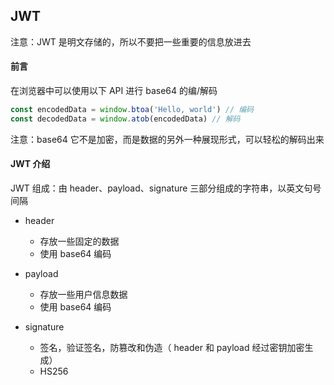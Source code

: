 ## JWT

注意：JWT 是明文存储的，所以不要把一些重要的信息放进去

#### 前言

在浏览器中可以使用以下 API 进行 base64 的编/解码

```js
const encodedData = window.btoa('Hello, world') // 编码
const decodedData = window.atob(encodedData) // 解码
```

注意：base64 它不是加密，而是数据的另外一种展现形式，可以轻松的解码出来

#### JWT 介绍

JWT 组成：由 header、payload、signature 三部分组成的字符串，以英文句号间隔

-   header

    -   存放一些固定的数据
    -   使用 base64 编码

-   payload

    -   存放一些用户信息数据
    -   使用 base64 编码

-   signature
    -   签名，验证签名，防篡改和伪造（ header 和 payload 经过密钥加密生成）
    -   HS256
